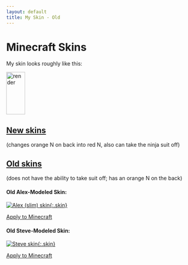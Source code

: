 ```yaml
---
layout: default
title: My Skin - Old
---
```


<style>
img[alt=render] {
	width: 50px;
	height: 113;
	image-rendering: pixelated;
}
img.skin {
	width: 128px;
	height: 128px;
	border: 1px solid white;
	image-rendering: pixelated;
}
</style>
# Minecraft Skins

My skin looks roughly like this:

![render](//crafatar.com/renders/body/8bf41b0f-f2b2-4e8d-8837-542b43178ca3?overlay=true)

## [New skins](../new)
(changes orange N on back into
red N, also can take the ninja suit off)

## [Old skins]()
(does not have the ability to take suit off; has an orange N on the back)

#### Old Alex-Modeled Skin:

[![Alex (slim) skin](//nfitzen.keybase.pub/mc-skin/FitzenN/old/alex.png){:.skin}](//keybase.pub/nfitzen/mc-skin/FitzenN/old/alex.png)

[Apply to Minecraft](apply/alex)

#### Old Steve-Modeled Skin:

[![Steve skin](//nfitzen.keybase.pub/mc-skin/FitzenN/old/steve.png){:.skin}](//keybase.pub/nfitzen/mc-skin/FitzenN/old/steve.png)

[Apply to Minecraft](apply/steve)